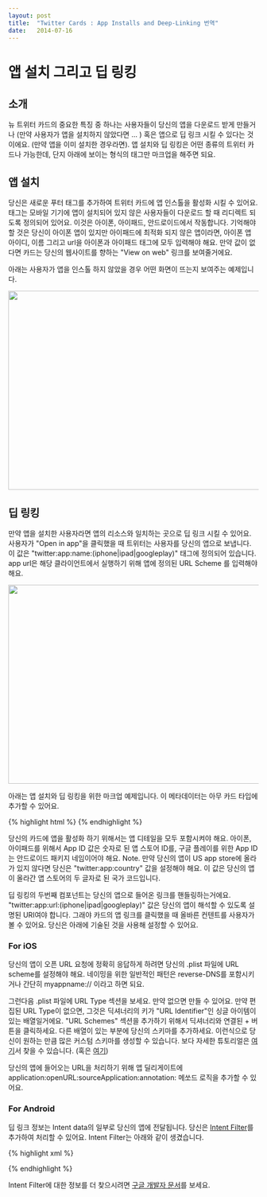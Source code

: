 ```yaml
---
layout: post
title:  "Twitter Cards : App Installs and Deep-Linking 번역"
date:   2014-07-16
---
```


# 앱 설치 그리고 딥 링킹

## 소개

뉴 트위터 카드의 중요한 특징 중 하나는 사용자들이 당신의 앱을 다운로드 받게 만들거나 (만약 사용자가 앱을 설치하지 않았다면 ... ) 혹은 앱으로 딥 링크 시킬 수 있다는 것이에요. (만약 앱을 이미 설치한 경우라면). 앱 설치와 딥 링킹은 어떤 종류의 트위터 카드나 가능한데, 단지 아래에 보이는 형식의 태그만 마크업을 해주면 되요.

## 앱 설치

당신은 새로운 푸터 태그를 추가하여 트위터 카드에 앱 인스톨을 활성화 시킬 수 있어요. 태그는 모바일 기기에 앱이 설치되어 있지 않은 사용자들이 다운로드 할 때 리디렉트 되도록 정의되어 있어요. 이것은 아이폰, 아이패드, 안드로이드에서 작동합니다. 기억해야 할 것은 당신이 아이폰 앱이 있지만 아이패드에 최적화 되지 않은 앱이라면, 아이폰 앱 아이디, 이름 그리고 url을 아이폰과 아이패드 태그에 모두 입력해야 해요. 만약 값이 없다면 카드는 당신의 웹사이트를 향하는 "View on web" 링크를 보여줄거에요.

아래는 사용자가 앱을 인스톨 하지 않았을 경우 어떤 화면이 뜨는지 보여주는 예제입니다.

<img src="https://g.twimg.com/dev/sites/default/files/images_documentation/blog-image_1.png" width="600" height="400" alt="" title="">

## 딥 링킹

만약 앱을 설치한 사용자라면 앱의 리소스와 일치하는 곳으로 딥 링크 시킬 수 있어요. 사용자가 "Open in app"을 클릭했을 때 트위터는 사용자를 당신의 앱으로 보냅니다. 이 값은 "twitter:app:name:(iphone|ipad|googleplay)" 태그에 정의되어 있습니다. app url은 해당 클라이언트에서 실행하기 위해 앱에 정의된 URL Scheme 를 입력해야 해요.

<img src="https://g.twimg.com/dev/sites/default/files/images_documentation/blog-image_2.png" width="600" height="400" alt="" title="">

아래는 앱 설치와 딥 링킹을 위한 마크업 예제입니다. 이 메타데이터는 아무 카드 타입에 추가할 수 있어요.

{% highlight html %}
<meta name="twitter:app:country" content="US"/>
<meta name="twitter:app:name:iphone" content="Example App"/>
<meta name="twitter:app:id:iphone" content="306934135"/>
<meta name="twitter:app:url:iphone" content="example://action/5149e249222f9e600a7540ef"/>
<meta name="twitter:app:name:ipad" content="Example App"/>
<meta name="twitter:app:id:ipad" content="306934135"/>
<meta name="twitter:app:url:ipad" content="example://action/5149e249222f9e600a7540ef"/>
<meta name="twitter:app:name:googleplay" content="Example App"/>
<meta name="twitter:app:id:googleplay" content="com.example.app"/>
<meta name="twitter:app:url:googleplay" content="http://example.com/action/5149e249222f9e600a7540ef"/>
{% endhighlight %}

당신의 카드에 앱을 활성화 하기 위해서는 앱 디테일을 모두 포함시켜야 해요. 아이폰, 아이패드를 위해서 App ID 값은 숫자로 된 앱 스토어 ID를, 구글 플레이를 위한 App ID는 안드로이드 패키지 네임이어야 해요. Note. 만약 당신의 앱이 US app store에 올라가 있지 않다면 당신은 "twitter:app:country" 값을 설정해야 해요. 이 값은 당신의 앱이 올라간 앱 스토어의 두 글자로 된 국가 코드입니다.

딥 링킹의 두번째 컴포넌트는 당신의 앱으로 들어온 링크를 핸들링하는거에요. "twitter:app:url:(iphone|ipad|googleplay)" 값은 당신의 앱이 해석할 수 있도록 설명된 URI여야 합니다. 그래야 카드의 앱 링크를 클릭했을 때 올바른 컨텐트를 사용자가 볼 수 있어요. 당신은 아래에 기술된 것을 사용해 설정할 수 있어요. 

### For iOS

당신의 앱이 오픈 URL 요청에 정확히 응답하게 하려면 당신의 .plist 파일에 URL scheme를 설정해야 해요. 네이밍을 위한 일반적인 패턴은 reverse-DNS를 포함시키거나 간단히 myappname:// 이라고 하면 되요.

그런다음 .plist 파일에 URL Type 섹션을 보세요. 만약 없으면 만들 수 있어요. 만약 편집된 URL Type이 없으면, 그것은 딕셔너리의 키가 "URL Identifier"인 싱글 아이템이 있는 배열일거에요. "URL Schemes" 섹션을 추가하기 위해서 딕셔너리와 연결된 + 버튼을 클릭하세요. 다른 배열이 있는 부분에 당신의 스키마를 추가하세요. 이런식으로 당신이 원하는 만큼 많은 커스텀 스키마를 생성할 수 있습니다. 보다 자세한 튜토리얼은 [여기](https://dev.twitter.com/docs/cards/ios/url-scheme-configuration)서 찾을 수 있습니다. (혹은 [여기](http://blowmj.tistory.com/54))

당신의 앱에 들어오는 URL을 처리하기 위해 앱 딜리게이트에 application:openURL:sourceApplication:annotation: 메쏘드 로직을 추가할 수 있어요. 

### For Android

딥 링크 정보는 Intent data의 일부로 당신의 앱에 전달됩니다. 당신은 [Intent Filter](http://developer.android.com/guide/components/intents-filters.html)를 추가하여 처리할 수 있어요. Intent Filter는 아래와 같이 생겼습니다. 

{% highlight xml %}
<intent-filter android:label="@string/filter_title_viewcardcontent">
   <action android:name="android.intent.action.VIEW" />
   <category android:name="android.intent.category.DEFAULT" />
   <category android:name="android.intent.category.BROWSABLE" />
   <!-- Accepts URIs that begin with "example://action" -->
   <data android:scheme="example"
         android:host="action" />
</intent-filter>
{% endhighlight %}

Intent Filter에 대한 정보를 더 찾으시려면 [구글 개발자 문서](https://developers.google.com/app-indexing/webmasters/app)를 보세요.


